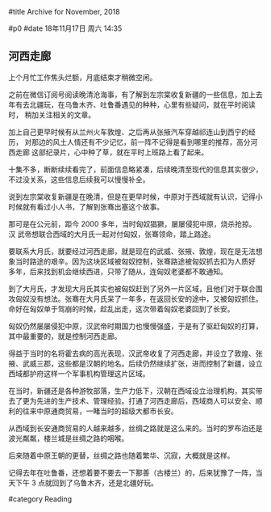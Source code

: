 #title Archive for November, 2018

#p0
#date 18年11月17日 周六 14:35

## 河西走廊

上个月忙工作焦头烂额，月底结束才稍微空闲。

之前在微信订阅号阅读晚清沧海事，有了解到左宗棠收复新疆的一些信息，加上去
年有去北疆玩，在乌鲁木齐、吐鲁番遇见的种种，心里有些疑问，就在平时阅读时，
稍加关注相关的文章。

加上自己更早时候有从兰州火车敦煌、之后再从张掖汽车穿越祁连山到西宁的经历，
对那边的风土人情还有不少记忆，前一阵不记得是看到哪里的推荐，高分河西走廊
这部纪录片，心中种了草，就在平时上班路上看了起来。

十集不多，断断续续看完了，前面信息略紧凑，后续晚清至现代的信息其实很少，
不过没关系，这些信息后续我可以慢慢补全。

说到左宗棠收复新疆是在晚清，但是在更早时候，中原对于西域就有认识，记得小
时候就有看过小人书，了解到张骞出塞这个故事。

那可是在公元前，距今 2000 多年，当时匈奴猖獗，屡屡侵犯中原，烧杀抢掠。汉
武帝想联合西域的大月氏一起对付匈奴，张骞领命，踏上路途。

要联系大月氏，就要经过河西走廊，就是现在的武威、张掖、敦煌，现在是无法想
象当时路途的艰辛。因为这块区域被匈奴控制，张骞路途被匈奴抓去扣为人质好
多年，后来找到机会继续西进，只带了随从，连匈奴老婆都不敢通知。

到了大月氏，才发现大月氏其实也被匈奴赶到了另外一片区域，且他们对于联合围
攻匈奴没有想法。张骞在大月氏呆了一年多，在返回长安的途中，又被匈奴抓住。
命好在匈奴单于驾崩的时候，趁乱出走，这次带着匈奴老婆回到了长安。

匈奴仍然屡屡侵犯中原，汉武帝时期国力也慢慢强盛，于是有了驱赶匈奴的打算，
其中最重要的，就是控制河西走廊。

得益于当时的名将霍去病的高光表现，汉武帝收复了河西走廊，并设立了敦煌、张
掖、武威三郡，这些都是汉朝的地名。后续仍然继续扩张，进而控制了新疆，设立
西域都护府这样一个军事机构管理这片区域。

在当时，新疆还是各种游牧部落，生产力低下，汉朝在西域设立治理机构，其实带
去了更为先进的生产技术、管理经验。打通了河西走廊后，西域商人可以安全、顺
利的往来中原通商贸易，一睹当时的超级大都市长安。

从西域到长安通商贸易的人越来越多，丝绸之路就是这么来的。当时的罗布泊还是
波光粼粼，楼兰城是丝绸之路的咽喉。

后来随着中原王朝的更替，丝绸之路也随着繁华、沉寂，大概就是这样。

记得去年在吐鲁番，还想着要不要去一下鄯善（古楼兰）的，后来犹豫了一阵，当
天下午 3 点就回到了乌鲁木齐，还是北疆好玩。

#category Reading

<!-- date: 2018-11-17T14:35:46+0800 -->




